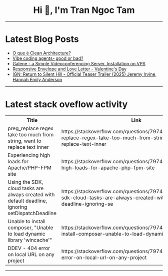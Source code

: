 <h1 align="center">Hi 👋, I'm Tran Ngoc Tam</h1>

---

# Latest Blog Posts 
<!-- BLOG-POST-LIST:START -->
- [O que é Clean Architecture?](https://dev.to/nathanndos/o-que-e-clean-architecture-36h4)
- [Vibe coding agents- good or bad?](https://dev.to/peteteaa/vibe-coding-agents-good-or-bad-5cf0)
- [Galene - a Simple Videoconferencing Server. Installation on VPS](https://dev.to/sledov/galene-a-simple-videoconferencing-server-installation-on-vps-g4n)
- [Responsive Envelope and Love Letter - Valentine&#39;s Day](https://dev.to/erick_andrestop_f1aac2f2/responsive-envelope-and-love-letter-valentines-day-1jfe)
- [IGN: Return to Silent Hill - Official Teaser Trailer &lpar;2025&rpar; Jeremy Irvine, Hannah Emily Anderson](https://dev.to/gg_news/ign-return-to-silent-hill-official-teaser-trailer-2025-jeremy-irvine-hannah-emily-anderson-36p)
<!-- BLOG-POST-LIST:END -->

---

# Latest stack oveflow activity
<table>
  <tr><th>Title</th><th>Link</th></tr>
  <!-- STACKOVERFLOW:START --><tr><td>preg_replace regex take too much from string, want to replace text inner</td><td>https://stackoverflow.com/questions/79747389/preg-replace-regex-take-too-much-from-string-want-to-replace-text-inner</td></tr><tr><td>Experiencing high loads for Apache/PHP-FPM site</td><td>https://stackoverflow.com/questions/79747383/experiencing-high-loads-for-apache-php-fpm-site</td></tr><tr><td>Using the SDK, cloud tasks are always created with default deadline, ignoring setDispatchDeadline</td><td>https://stackoverflow.com/questions/79746978/using-the-sdk-cloud-tasks-are-always-created-with-default-deadline-ignoring-se</td></tr><tr><td>Unable to install composer, &quot;Unable to load dynamic library &#39;wincache&#39;&quot;</td><td>https://stackoverflow.com/questions/79746953/unable-to-install-composer-unable-to-load-dynamic-library-wincache</td></tr><tr><td>DDEV - 404 error on local URL on any project</td><td>https://stackoverflow.com/questions/79746868/ddev-404-error-on-local-url-on-any-project</td></tr><!-- STACKOVERFLOW:END -->
</table>

---


